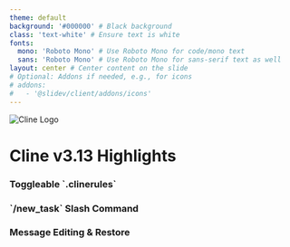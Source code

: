 ```yaml
---
theme: default
background: '#000000' # Black background
class: 'text-white' # Ensure text is white
fonts:
  mono: 'Roboto Mono' # Use Roboto Mono for code/mono text
  sans: 'Roboto Mono' # Use Roboto Mono for sans-serif text as well
layout: center # Center content on the slide
# Optional: Addons if needed, e.g., for icons
# addons:
#   - '@slidev/client/addons/icons'
---
```


<div class="absolute top-5 left-5">
  <img src="/Cline_Logo_white.svg" class="h-8" alt="Cline Logo" />
</div>

# Cline v3.13 Highlights

<div class="grid grid-cols-3 gap-8 mt-12 text-xl">
  <div class="text-center">
    <h3 class="font-bold">Toggleable `.clinerules`</h3>
  </div>
  <div class="text-center">
    <h3 class="font-bold">`/new_task` Slash Command</h3>
  </div>
  <div class="text-center">
    <h3 class="font-bold">Message Editing & Restore</h3>
  </div>
</div>
